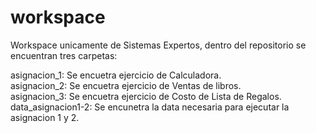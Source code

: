 # workspace

Workspace unicamente de Sistemas Expertos, 
dentro del repositorio se encuentran tres carpetas:

asignacion_1: Se encuetra ejercicio de Calculadora.                                                                                                                                 
asignacion_2: Se encuetra ejercicio de Ventas de libros.                                                                                                                           
asignacion_3: Se encuetra ejercicio de Costo de Lista de Regalos.                                                                                                                   
data_asignacion1-2: Se encunetra la data necesaria para ejecutar la asignacion 1 y 2.
